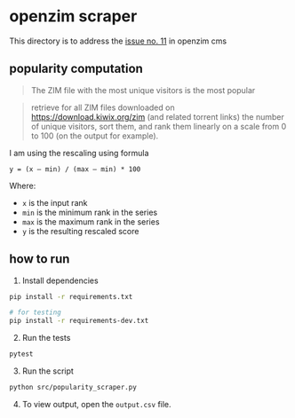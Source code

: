 # openzim scraper

This directory is to address the [issue no. 11](https://github.com/openzim/cms/issues/11)
in openzim cms

## popularity computation

> The ZIM file with the most unique visitors is the most popular

> retrieve for all ZIM files downloaded on https://download.kiwix.org/zim (and
> related torrent links) the number of unique visitors, sort them, and rank
> them linearly on a scale from 0 to 100 (on the output for example).

I am using the rescaling using formula

```
y = (x – min) / (max – min) * 100
```

Where:

- `x` is the input rank
- `min` is the minimum rank in the series
- `max` is the maximum rank in the series
- `y` is the resulting rescaled score

## how to run

1. Install dependencies

```bash
pip install -r requirements.txt

# for testing
pip install -r requirements-dev.txt
```

2. Run the tests

```bash
pytest
```

3. Run the script

```bash
python src/popularity_scraper.py
```

4. To view output, open the `output.csv` file.
